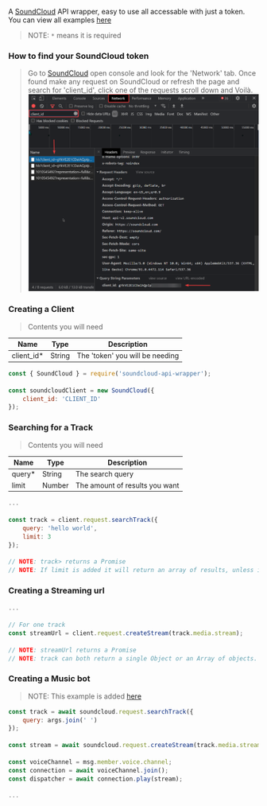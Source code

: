 A [SoundCloud](https://soundcloud.com/) API wrapper, easy to use all accessable with just a token. You can view all examples [here](./test)

> NOTE: `*` means it is required 

### How to find your SoundCloud token
> Go to [SoundCloud](https://soundcloud.com) open console and look for the 'Network' tab. Once found make any request on SoundCloud or refresh the page and search for 'client_id', click one of the requests scroll down and Voilà.
![img](clientid.png)

### Creating a Client
> Contents you will need

Name | Type | Description
---- | ---- | -----------
client_id* | String | The 'token' you will be needing

```js
const { SoundCloud } = require('soundcloud-api-wrapper');

const soundcloudClient = new SoundCloud({
    client_id: 'CLIENT_ID'
});
```

### Searching for a Track
> Contents you will need

Name | Type | Description
---- | ---- | -----------
query* | String | The search query
limit | Number | The amount of results you want

```js
...

const track = client.request.searchTrack({
    query: 'hello world',
    limit: 3
});

// NOTE: track> returns a Promise
// NOTE: If limit is added it will return an array of results, unless it is less than 1 or 1.
```

### Creating a Streaming url
```js
...

// For one track
const streamUrl = client.request.createStream(track.media.stream);

// NOTE: streamUrl returns a Promise
// NOTE: track can both return a single Object or an Array of objects.
```

### Creating a Music bot
> NOTE: This example is added [here](./test)

```js
const track = await soundcloud.request.searchTrack({
    query: args.join(' ')
});

const stream = await soundcloud.request.createStream(track.media.stream);

const voiceChannel = msg.member.voice.channel;
const connection = await voiceChannel.join();
const dispatcher = await connection.play(stream);

...
```